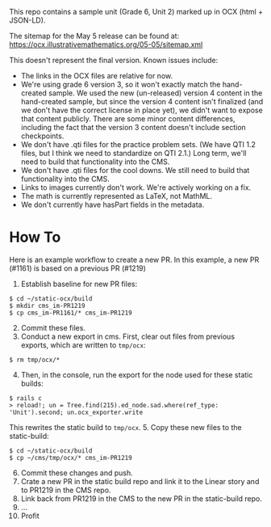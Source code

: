 This repo contains a sample unit (Grade 6, Unit 2) marked up in OCX (html + JSON-LD).

The sitemap for the May 5 release can be found at: https://ocx.illustrativemathematics.org/05-05/sitemap.xml

This doesn't represent the final version. Known issues include:
* The links in the OCX files are relative for now.
* We're using grade 6 version 3, so it won't exactly match the hand-created sample. We used the new (un-released) version 4 content in the hand-created sample, but since the version 4 content isn't finalized (and we don't have the correct license in place yet), we didn't want to expose that content publicly. There are some minor content differences, including the fact that the version 3 content doesn't include section checkpoints.
* We don't have .qti files for the practice problem sets. (We have QTI 1.2 files, but I think we need to standardize on QTI 2.1.) Long term, we'll need to build that functionality into the CMS.
* We don't have .qti files for the cool downs. We still need to build that functionality into the CMS.
* Links to images currently don't work. We're actively working on a fix.
* The math is currently represented as LaTeX, not MathML.
* We don't currently have hasPart fields in the metadata.

# How To
Here is an example workflow to create a new PR.
In this example, a new PR (#1161) is based on a previous PR (#1219)
1. Establish baseline for new PR files:
```
$ cd ~/static-ocx/build
$ mkdir cms_im-PR1219
$ cp cms_im-PR1161/* cms_im-PR1219
```
2. Commit these files.
3. Conduct a new export in cms. First, clear out files from previous exports, which are
written to `tmp/ocx`:
```
$ rm tmp/ocx/*

```
4. Then, in the console, run the export for the node used for these static builds:
```
$ rails c
> reload!; un = Tree.find(215).ed_node.sad.where(ref_type: 'Unit').second; un.ocx_exporter.write
```
This rewrites the static build to `tmp/ocx`.
5. Copy these new files to the static-build:
```
$ cd ~/static-ocx/build
$ cp ~/cms/tmp/ocx/* cms_im-PR1219
```
6. Commit these changes and push.
7. Crate a new PR in the static build repo and link it to the Linear story and to PR1219 in the CMS repo.
8. Link back from PR1219 in the CMS to the new PR in the static-build repo.
9. ...
10. Profit
